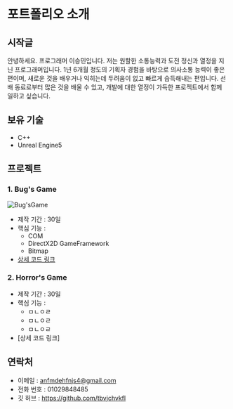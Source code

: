 # 포트폴리오 소개

## 시작글
안녕하세요. 프로그래머 이승민입니다. 
저는 원할한 소통능력과 도전 정신과 열정을 지닌 프로그래머입니다.
1년 6개월 정도의 기획자 경험을 바탕으로 의사소통 능력이 좋은 편이며,
새로운 것을 배우거나 익히는데 두려움이 없고 빠르게 습득해내는 편입니다.
선배 동료로부터 많은 것을 배울 수 있고, 개발에 대한 열정이 가득한 프로젝트에서 함께 일하고 싶습니다.

## 보유 기술
- C++
- Unreal Engine5

## 프로젝트
### 1. Bug's Game
  ![Bug'sGame](https://github.com/tbvjchvkfl/ReamMe/assets/137769043/00c3965a-70b6-48e3-b72f-b1bbd805cd16)
  - 제작 기간 : 30일
  - 핵심 기능 :
    - COM
    - DirectX2D GameFramework
    - Bitmap
  - [상세 코드 링크](https://github.com/tbvjchvkfl/Personal_Project/tree/master/Bug_Game)
### 2. Horror's Game
  
  - 제작 기간 : 30일
  - 핵심 기능 :
    - ㅁㄴㅇㄹ
    - ㅁㄴㅇㄹ
    - ㅁㄴㅇㄹ
  - [상세 코드 링크]

## 연락처
- 이메일 : anfmdehfnjs4@gmail.com
- 전화 번호 : 01029848485
- 깃 허브 : https://github.com/tbvjchvkfl
